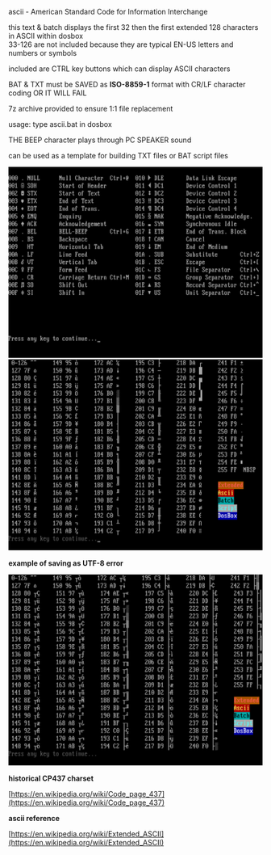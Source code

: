 ascii - American Standard Code for Information Interchange

this text & batch displays the first 32 then the first extended 128 characters in ASCII within dosbox </br>
33-126 are not included because they are typical EN-US letters and numbers or symbols

included are CTRL key buttons which can display ASCII characters

BAT & TXT must be SAVED as **ISO-8859-1** format with CR/LF character coding OR IT WILL FAIL

7z archive provided to ensure 1:1 file replacement

usage:
type ascii.bat in dosbox

THE BEEP character plays through PC SPEAKER sound

can be used as a template for building TXT files or BAT script files

![ascii32](https://github.com/arrowgent/dosbox-batch-stuff/blob/main/img/ascii1txt.png)
![ascii128](https://github.com/arrowgent/dosbox-batch-stuff/blob/main/img/ascii2txt.png)

**example of saving as UTF-8 error**

![asciierr](https://github.com/arrowgent/dosbox-batch-stuff/blob/main/img/asciierr.png)

**historical CP437 charset**

[https://en.wikipedia.org/wiki/Code_page_437](https://en.wikipedia.org/wiki/Code_page_437)

**ascii reference**

[https://en.wikipedia.org/wiki/Extended_ASCII](https://en.wikipedia.org/wiki/Extended_ASCII)
